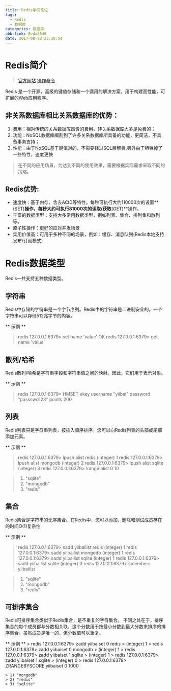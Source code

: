 ```yaml
---
title: Redis学习笔记
tags:
  - Redis
  - 数据库
categories: 数据库
abbrlink: 8eda3648
date: 2017-08-28 22:38:54
---
```

#   Redis简介
>   [官方网站]('http://www.redis.io/')
>   [操作命令]('')

Redis 是一个开源，高级的键值存储和一个适用的解决方案，用于构建高性能，可扩展的Web应用程序。

## 非关系数据库相比关系数据库的优势：
1. 费用：相对传统的关系数据库昂贵的费用，非关系数据库大多是免费的；
2. 功能：NoSQL数据库阉割到了许多关系数据库所具备的功能，更简洁，不具备事务支持；
3. 性能：由于NoSQL基于键值对的，不需要经过SQL层解析,另外由于牺牲掉了一些特性，速度更快

> 在不同的应用场景，为达到不同的使用效果，需要根据实际需求采取不同的策略。

<!-- more -->

## Redis优势:
*   速度快：基于内存、舍去ACID等特性。每秒可执行大约110000次的设置**(SET)**操作，每秒大约可执行81000次的读取/获取**(GET)**操作。
*   丰富的数据类型：支持大多常用数据类型，例如列表、集合、排列集和散列等。
*   原子性操作：更好的应对并发场景
*   实用价值高：可用于多种不同的场景，例如：缓存、消息队列(Redis本地支持发布/订阅模式)


#   Redis数据类型
Redis一共支持五种数据类型。
##  字符串
Redis中存储的字符串是一个字节序列。Redis中的字符串是二进制安全的。一个字符串可以存储512兆字节的内容。

** 示例 **
> redis 127.0.0.1:6379> set name 'value'
> OK
> redis 127.0.0.1:6379> get name
> 'value'

##  散列/哈希
Redis散列/哈希是字符串字段和字符串值之间的映射。因此，它们用于表示对象。

** 示例 **
> redis 127.0.0.1:6379> HMSET ukey username "yiibai" password "passswd123" points 200

##  列表
Redis列表只是字符串列表，按插入顺序排序。您可以向Redis列表的头部或尾部添加元素。

** 示例 **
> redis 127.0.0.1:6379> lpush alist redis
> (integer) 1
> redis 127.0.0.1:6379> lpush alist mongodb
> (integer) 2
> redis 127.0.0.1:6379> lpush alist sqlite
> (integer) 3
> redis 127.0.0.1:6379> lrange alist 0 10

> 1) "sqlite"
> 2) "mongodb"
> 3) "redis"

## 集合
Redis集合是字符串的无序集合。在Redis中，您可以添加，删除和测试成员存在的时间O(1)复杂性

** 示例 **
> redis 127.0.0.1:6379> sadd yiibailist redis
> (integer) 1
> redis 127.0.0.1:6379> sadd yiibailist mongodb
> (integer) 1
> redis 127.0.0.1:6379> sadd yiibailist sqlite
> (integer) 1
> redis 127.0.0.1:6379> sadd yiibailist sqlite
> (integer) 0
> redis 127.0.0.1:6379> smembers yiibailist

> 1) "sqlite"
> 2) "mongodb"
> 3) "redis"

## 可排序集合
Redis可排序集合类似于Redis集合，是不重复的字符集合。 不同之处在于，排序集合的每个成员都与分数相关联，这个分数用于按最小分数到最大分数来排序的排序集合。虽然成员是唯一的，但分数值可以重复。

** 示例 **
    > redis 127.0.0.1:6379> zadd yiibaiset 0 redis
    > (integer) 1
    > redis 127.0.0.1:6379> zadd yiibaiset 0 mongodb
    > (integer) 1
    > redis 127.0.0.1:6379> zadd yiibaiset 1 sqlite
    > (integer) 1
    > redis 127.0.0.1:6379> zadd yiibaiset 1 sqlite
    > (integer) 0
    > redis 127.0.0.1:6379> ZRANGEBYSCORE yiibaiset 0 1000

    > 1) "mongodb"
    > 2) "redis"
    > 3) "sqlite"
